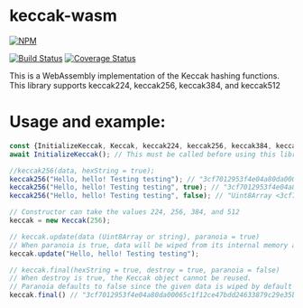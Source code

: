 # keccak-wasm
[![NPM](https://nodei.co/npm/keccak-wasm.png?downloads=true&downloadRank=true&stars=true)](https://nodei.co/npm/keccak-wasm/)

[![Build Status](https://travis-ci.org/ARitz-Cracker/keccak-wasm.svg?branch=master)](https://travis-ci.org/ARitz-Cracker/keccak-wasm)
[![Coverage Status](https://coveralls.io/repos/github/ARitz-Cracker/keccak-wasm/badge.svg?branch=master)](https://coveralls.io/github/ARitz-Cracker/keccak-wasm?branch=master)

This is a WebAssembly implementation of the Keccak hashing functions. This library supports keccak224, keccak256, keccak384, and keccak512

# Usage and example:

```js
const {InitializeKeccak, Keccak, keccak224, keccak256, keccak384, keccak512} = require("keccak")
await InitializeKeccak(); // This must be called before using this library.

//keccak256(data, hexString = true);
keccak256("Hello, hello! Testing testing"); // "3cf7012953f4e04a80da00065c1f12ce47bdd24633879c29e35bb12e5f6f54a8"
keccak256("Hello, hello! Testing testing", true); // "3cf7012953f4e04a80da00065c1f12ce47bdd24633879c29e35bb12e5f6f54a8"
keccak256("Hello, hello! Testing testing", false); // "Uint8Array <3cf7012953f4e04a80da00065c1f12ce47bdd24633879c29e35bb12e5f6f54a8>"

// Constructor can take the values 224, 256, 384, and 512
keccak = new Keccak(256);

// keccak.update(data (Uint8Array or string), paranoia = true)
// When paranoia is true, data will be wiped from its internal memory after being processed
keccak.update("Hello, hello! Testing testing");

// keccak.final(hexString = true, destroy = true, paranoia = false)
// When destroy is true, the Keccak object cannot be reused.
// Paranoia defaults to false since the given data is wiped by default in keccak.update
keccak.final() // "3cf7012953f4e04a80da00065c1f12ce47bdd24633879c29e35bb12e5f6f54a8"
```

